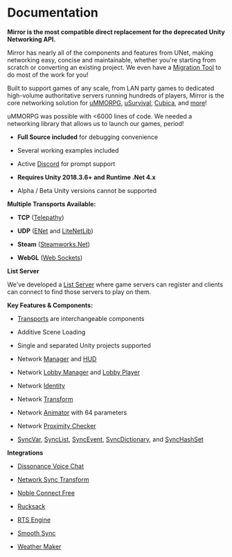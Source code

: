 # Documentation

**Mirror is the most compatible direct replacement for the deprecated Unity Networking API.**

Mirror has nearly all of the components and features from UNet, making networking easy, concise and maintainable, whether you're starting from scratch or converting an existing project. We even have a [Migration Tool](General/Migration) to do most of the work for you!

Built to support games of any scale, from LAN party games to dedicated high-volume authoritative servers running hundreds of players, Mirror is the core networking solution for [uMMORPG](https://assetstore.unity.com/packages/templates/systems/ummorpg-51212), [uSurvival](https://assetstore.unity.com/packages/templates/systems/usurvival-95015), [Cubica](https://www.cubica.net/), and [more](https://vis2k.github.io/Mirror/General/Showcase)!

uMMORPG was possible with \<6000 lines of code. We needed a networking library that allows us to launch our games, period!

-   **Full Source included** for debugging convenience

-   Several working examples included

-   Active [Discord](https://discord.gg/2BvnM4R) for prompt support

-   **Requires Unity 2018.3.6+ and Runtime .Net 4.x**

-   Alpha / Beta Unity versions cannot be supported

**Multiple Transports Available:**

-   **TCP** ([Telepathy](Transports/Telepathy))

-   **UDP** ([ENet](Transports/Ignorance) and [LiteNetLib](Transports/LiteNetLib4Mirror))

-   **Steam** ([Steamworks.Net](Transports/Fizzy))

-   **WebGL** ([Web Sockets](Transports/WebSockets))

**List Server**

We've developed a [List Server](https://mirror-networking.com/list-server/) where game servers can register and clients can connect to find those servers to play on them.

**Key Features & Components:**

-   [Transports](Transports) are interchangeable components

-   Additive Scene Loading

-   Single and separated Unity projects supported

-   Network [Manager](Components/NetworkManager) and [HUD](Components/NetworkManagerHUD)

-   Network [Lobby Manager](Components/NetworkLobbyManager) and [Lobby Player](Components/NetworkLobbyPlayer)

-   Network [Identity](Components/NetworkIdentity)

-   Network [Transform](Components/NetworkTransform)

-   Network [Animator](Components/NetworkAnimator) with 64 parameters

-   Network [Proximity Checker](Components/NetworkProximityChecker)

-   [SyncVar](Classes/SyncVars), [SyncList](Classes/SyncLists), [SyncEvent](Classes/SyncEvent), [SyncDictionary](Classes/SyncDictionary), and [SyncHashSet](Classes/SyncHashSet)

**Integrations**

-   [Dissonance Voice Chat](https://assetstore.unity.com/packages/tools/audio/dissonance-voice-chat-70078)

-   [Network Sync Transform](https://github.com/emotitron/NetworkSyncTransform)

-   [Noble Connect Free](https://assetstore.unity.com/packages/tools/network/noble-connect-free-141599)

-   [Rucksack](https://assetstore.unity.com/packages/templates/systems/rucksack-multiplayer-inventory-system-114921)

-   [RTS Engine](https://assetstore.unity.com/packages/templates/packs/rts-engine-79732)

-   [Smooth Sync](https://assetstore.unity.com/packages/tools/network/smooth-sync-96925)

-   [Weather Maker](https://assetstore.unity.com/packages/tools/particles-effects/weather-maker-unity-weather-system-sky-water-volumetric-clouds-a-60955)
